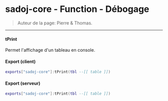 # sadoj-core - Function - Débogage

> Auteur de la page: Pierre & Thomas.

---


#### tPrint

Permet l'affichage d'un tableau en console.

<!-- tabs:start -->
#### **Export (client)**

```lua
exports["sadoj-core"]:tPrint(tbl --[[ table ]])
```
#### **Export (serveur)**

```lua
exports["sadoj-core"]:tPrint(tbl --[[ table ]])
```
<!-- tabs:end -->